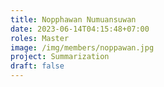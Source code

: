 ```yaml
---
title: Nopphawan Numuansuwan
date: 2023-06-14T04:15:48+07:00
roles: Master
image: /img/members/noppawan.jpg
project: Summarization
draft: false
---
```


